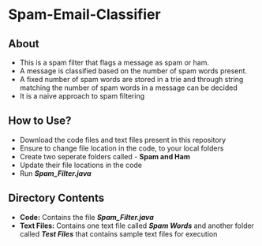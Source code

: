 # Spam-Email-Classifier

## About
- This is a spam filter that flags a message as spam or ham. 
- A message is classified based on the number of spam words present.
- A fixed number of spam words are stored in a trie and through string matching the number of spam words in a message can be decided
- It is a naive approach to spam filtering

## How to Use?
- Download the code files and text files present in this repository
- Ensure to change file location in the code, to your local folders
- Create two seperate folders called - **Spam and Ham**
- Update their file locations in the code
- Run ***Spam_Filter.java***

## Directory Contents
- **Code:** Contains the file ***Spam_Filter.java***
- **Text Files:** Contains one text file called ***Spam Words*** and another folder called ***Test Files*** that contains sample text files for execution



